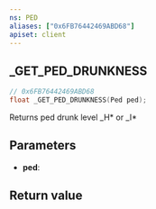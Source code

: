 ```yaml
---
ns: PED
aliases: ["0x6FB76442469ABD68"]
apiset: client
---
```

## _GET_PED_DRUNKNESS

```c
// 0x6FB76442469ABD68
float _GET_PED_DRUNKNESS(Ped ped);
```

Returns ped drunk level
_H* or _I*

## Parameters
* **ped**:

## Return value